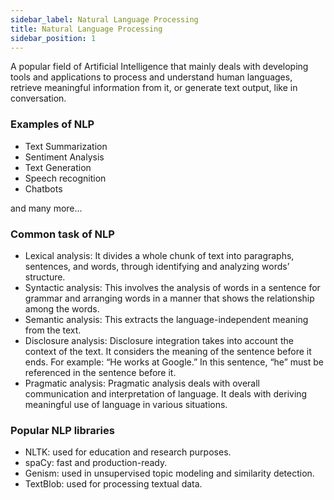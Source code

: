 ```yaml
---
sidebar_label: Natural Language Processing
title: Natural Language Processing
sidebar_position: 1
---
```


A popular field of Artificial Intelligence that mainly deals with developing tools and applications to process and understand human languages, retrieve meaningful information from it, or generate text output, like in conversation.

### Examples of NLP
- Text Summarization
- Sentiment Analysis
- Text Generation
- Speech recognition
- Chatbots

and many more...

### Common task of NLP
- Lexical analysis: It divides a whole chunk of text into paragraphs, sentences,
and words, through identifying and analyzing words’ structure.
- Syntactic analysis: This involves the analysis of words in a sentence for
grammar and arranging words in a manner that shows the relationship
among the words.
- Semantic analysis: This extracts the language-independent
meaning
from the text.
- Disclosure analysis: Disclosure integration takes into account the context
of the text. It considers the meaning of the sentence before it ends. For
example: “He works at Google.” In this sentence, “he” must be referenced
in the sentence before it.
- Pragmatic analysis: Pragmatic analysis deals with overall communication
and interpretation of language. It deals with deriving meaningful
use of language in various situations.

### Popular NLP libraries
- NLTK: used for education and research purposes.
- spaCy: fast and production-ready.
- Genism: used in unsupervised topic modeling and similarity detection.
- TextBlob: used for processing textual data.